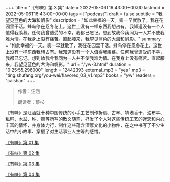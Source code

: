 +++
title = "《有味》第 3 集"
date = 2022-05-06T16:43:00+00:00
lastmod = 2022-05-06T16:43:00+00:00
tags = ["podcast"]
draft = false
subtitle = "我望见蓝色的大海和帆影"
description = "如此幸福的一天。雾一早就散了，我在花园里干活。蜂鸟停在忍冬花上。这世上没有一样东西我想占有。我知道没有一个人值得我羡慕。任何我曾遭受的不幸，我都已忘记。想到故我今我同为一人并不使我难为情。在我身上没有痛苦。直起腰来，我望见蓝色的大海和帆影。"
summary = "如此幸福的一天。雾一早就散了，我在花园里干活。蜂鸟停在忍冬花上。这世上没有一样东西我想占有。我知道没有一个人值得我羡慕。任何我曾遭受的不幸，我都已忘记。想到故我今我同为一人并不使我难为情。在我身上没有痛苦。直起腰来，我望见蓝色的大海和帆影。"
url = "/yw-3.html"
duration = "0:25:55.296000"
length = 12442393
external_mp3 = "yes"
mp3 = "ting.shufang.org/you-wei/flavored_03_v1.mp3"
books = "yw"
readers = "caishan"
+++

> 作者：汪涵
>
> 朗读者：蔡杉

《有味》是汪涵就十种中国传统的小手工艺制作折扇、古琴、靖港香干、油布伞、糍粑、木盆、称、箭等所写的散文随笔，抒发了个人对这些传统工艺的迷恋和内心丰富的情怀，并身体力行，制作这些蕴含深厚文化的小物件，在之中书写了不少生活中的小故事、穿插了对生活事业人生等的感悟。

[《有味》第 01 集](./yw-1.html)

[《有味》第 02 集](./yw-2.html)

[《有味》第 03 集](./yw-3.html)

[《有味》第 04 集](./yw-4.html)
